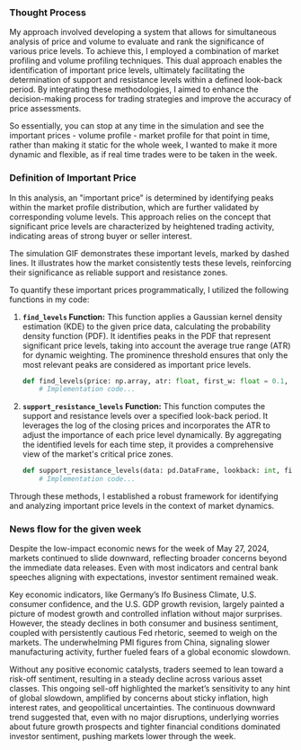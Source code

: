 
### Thought Process

My approach involved developing a system that allows for simultaneous analysis of price and volume to evaluate and rank the significance of various price levels. To achieve this, I employed a combination of market profiling and volume profiling techniques. This dual approach enables the identification of important price levels, ultimately facilitating the determination of support and resistance levels within a defined look-back period. By integrating these methodologies, I aimed to enhance the decision-making process for trading strategies and improve the accuracy of price assessments.

So essentially, you can stop at any time in the simulation and see the important prices - volume profile - market profile for that point in time, rather than making it static for the whole week, I wanted to make it more dynamic and flexible, as if real time trades were to be taken in the week.

### Definition of Important Price

In this analysis, an "important price" is determined by identifying peaks within the market profile distribution, which are further validated by corresponding volume levels. This approach relies on the concept that significant price levels are characterized by heightened trading activity, indicating areas of strong buyer or seller interest.

The simulation GIF demonstrates these important levels, marked by dashed lines. It illustrates how the market consistently tests these levels, reinforcing their significance as reliable support and resistance zones.

To quantify these important prices programmatically, I utilized the following functions in my code:

1. **`find_levels` Function:** This function applies a Gaussian kernel density estimation (KDE) to the given price data, calculating the probability density function (PDF). It identifies peaks in the PDF that represent significant price levels, taking into account the average true range (ATR) for dynamic weighting. The prominence threshold ensures that only the most relevant peaks are considered as important price levels.

    ```python
    def find_levels(price: np.array, atr: float, first_w: float = 0.1, atr_mult: float = 3.0, prom_thresh: float = 0.1):
        # Implementation code...
    ```

2. **`support_resistance_levels` Function:** This function computes the support and resistance levels over a specified look-back period. It leverages the log of the closing prices and incorporates the ATR to adjust the importance of each price level dynamically. By aggregating the identified levels for each time step, it provides a comprehensive view of the market's critical price zones.

    ```python
    def support_resistance_levels(data: pd.DataFrame, lookback: int, first_w: float = 0.01, atr_mult: float = 3.0, prom_thresh: float = 0.25):
        # Implementation code...
    ```

Through these methods, I established a robust framework for identifying and analyzing important price levels in the context of market dynamics.


### News flow for the given week

Despite the low-impact economic news for the week of May 27, 2024, markets continued to slide downward, reflecting broader concerns beyond the immediate data releases. Even with most indicators and central bank speeches aligning with expectations, investor sentiment remained weak. 

Key economic indicators, like Germany’s Ifo Business Climate, U.S. consumer confidence, and the U.S. GDP growth revision, largely painted a picture of modest growth and controlled inflation without major surprises. However, the steady declines in both consumer and business sentiment, coupled with persistently cautious Fed rhetoric, seemed to weigh on the markets. The underwhelming PMI figures from China, signaling slower manufacturing activity, further fueled fears of a global economic slowdown.

Without any positive economic catalysts, traders seemed to lean toward a risk-off sentiment, resulting in a steady decline across various asset classes. This ongoing sell-off highlighted the market’s sensitivity to any hint of global slowdown, amplified by concerns about sticky inflation, high interest rates, and geopolitical uncertainties. The continuous downward trend suggested that, even with no major disruptions, underlying worries about future growth prospects and tighter financial conditions dominated investor sentiment, pushing markets lower through the week.

